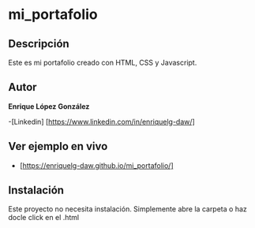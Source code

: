 # mi_portafolio

## Descripción
Este es mi portafolio creado con HTML, CSS y Javascript.

## Autor
**Enrique López González**

-[Linkedin] [https://www.linkedin.com/in/enriquelg-daw/]

## Ver ejemplo en vivo
- [https://enriquelg-daw.github.io/mi_portafolio/]

## Instalación
Este proyecto no necesita instalación. Simplemente abre la carpeta o haz docle click en el .html

